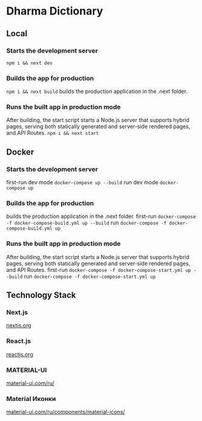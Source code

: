Dharma Dictionary
==============

## Local

### Starts the development server
`npm i && next dev`

### Builds the app for production
`npm i && next build`
 builds the production application in the .next folder.
 
### Runs the built app in production mode
After building, the start script starts a Node.js server that supports hybrid 
pages, serving both statically generated and server-side rendered pages, and 
API Routes.
`npm i && next start`

## Docker

### Starts the development server
first-run dev mode
`docker-compose up --build`
run dev mode
`docker-compose up`

### Builds the app for production
builds the production application in the .next folder.
first-run
`docker-compose -f docker-compose-build.yml up --build`
run
`docker-compose -f docker-compose-build.yml up`
 
### Runs the built app in production mode
After building, the start script starts a Node.js server that supports hybrid 
pages, serving both statically generated and server-side rendered pages, and 
API Routes.
first-run
`docker-compose -f docker-compose-start.yml up --build`
run
`docker-compose -f docker-compose-start.yml up`


## Technology Stack

### Next.js
[nextjs.org](https://nextjs.org)

### React.js
[reactjs.org](https://reactjs.org/)

### MATERIAL-UI
[material-ui.com/ru/](https://material-ui.com/ru/)

### Material Иконки
[material-ui.com/ru/components/material-icons/](https://material-ui.com/ru/components/material-icons/)

